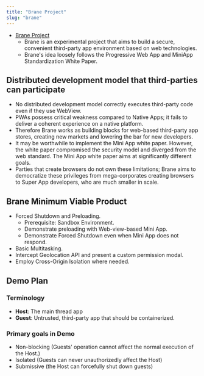 ```yaml
---
title: "Brane Project"
slug: "brane"
---
```


- [Brane Project](https://github.com/braneproject)
	- Brane is an experimental project that aims to build a secure, convenient third-party app environment based on web technologies.
	- Brane's idea loosely follows the Progressive Web App and MiniApp Standardization White Paper.

## Distributed development model that third-parties can participate    
- No distributed development model correctly executes third-party code even if they use WebView.
- PWAs possess critical weakness compared to Native Apps; it fails to deliver a coherent experience on a native platform.
- Therefore Brane works as building blocks for web-based third-party app stores, creating new markets and lowering the bar for new developers.
- It may be worthwhile to implement the Mini App white paper. However, the white paper compromised the security model and diverged from the web standard. The Mini App white paper aims at significantly different goals.
- Parties that create browsers do not own these limitations; Brane aims to democratize these privileges from mega-corporates creating browsers to Super App developers, who are much smaller in scale.

## Brane Minimum Viable Product
    
- Forced Shutdown and Preloading.
	-   Prerequisite: Sandbox Environment.
	-   Demonstrate preloading with Web-view-based Mini App.
	-   Demonstrate Forced Shutdown even when Mini App does not respond.
-   Basic Multitasking.
-   Intercept Geolocation API and present a custom permission modal.
-   Employ Cross-Origin Isolation where needed.

## Demo Plan
### Terminology
- **Host**: The main thread app
- **Guest**: Untrusted, third-party app that should be containerized.

### Primary goals in Demo
- Non-blocking (Guests' operation cannot affect the normal execution of the Host.)
- Isolated (Guests can never unauthorizedly affect the Host)
- Submissive (the Host can forcefully shut down guests)